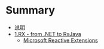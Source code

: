 # Summary

* [说明](README.md)
* [1.RX - from .NET to RxJava](chapter1.md)
   * [Microsoft Reactive Extensions](microsoft_reactive_extensions.md)

